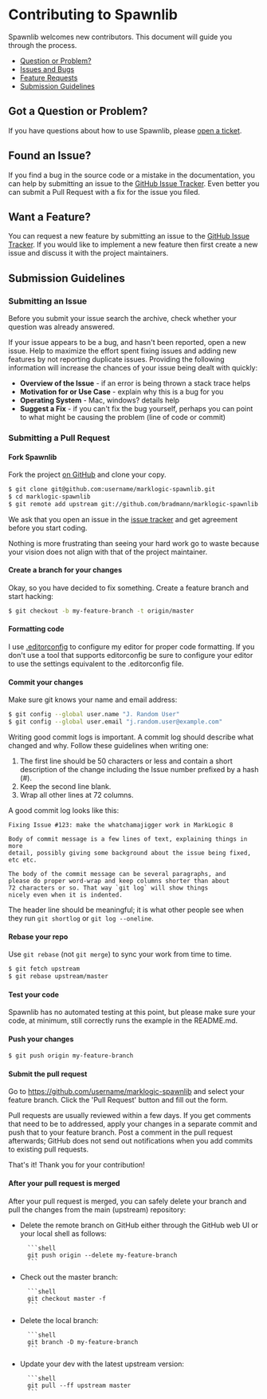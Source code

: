 # Contributing to Spawnlib

Spawnlib welcomes new contributors. This document will guide you
through the process.

 - [Question or Problem?](#question)
 - [Issues and Bugs](#issue)
 - [Feature Requests](#feature)
 - [Submission Guidelines](#submit)
 
## <a name="question"></a> Got a Question or Problem?

If you have questions about how to use Spawnlib, please [open a ticket][issue tracker].

## <a name="issue"></a> Found an Issue?
If you find a bug in the source code or a mistake in the documentation, you 
can help by submitting an issue to the [GitHub Issue Tracker][issue tracker]. 
Even better you can submit a Pull Request with a fix for the issue you filed.

## <a name="feature"></a> Want a Feature?
You can request a new feature by submitting an issue to the 
[GitHub Issue Tracker][issue tracker].  If you would like to implement a new 
feature then first create a new issue and discuss it with the project 
maintainers.

## <a name="submit"></a> Submission Guidelines

### Submitting an Issue
Before you submit your issue search the archive, check whether your question 
was already answered.

If your issue appears to be a bug, and hasn't been reported, open a new issue.
Help to maximize the effort spent fixing issues and adding new features by not 
reporting duplicate issues.  Providing the following information will increase 
the chances of your issue being dealt with quickly:

* **Overview of the Issue** - if an error is being thrown a stack trace helps
* **Motivation for or Use Case** - explain why this is a bug for you
* **Operating System** - Mac, windows? details help
* **Suggest a Fix** - if you can't fix the bug yourself, perhaps you can point 
to what might be causing the problem (line of code or commit)

### Submitting a Pull Request

#### Fork Spawnlib

Fork the project [on GitHub](https://github.com/bradmann/marklogic-spawnlib/fork) 
and clone your copy.

```sh
$ git clone git@github.com:username/marklogic-spawnlib.git
$ cd marklogic-spawnlib
$ git remote add upstream git://github.com/bradmann/marklogic-spawnlib.git
```

We ask that you open an issue in the [issue tracker][] and get agreement before 
you start coding.

Nothing is more frustrating than seeing your hard work go to waste because
your vision does not align with that of the project maintainer.


#### Create a branch for your changes

Okay, so you have decided to fix something. Create a feature branch and start 
hacking:

```sh
$ git checkout -b my-feature-branch -t origin/master
```

#### Formatting code

I use [.editorconfig][] to configure my editor for proper code formatting. 
If you don't use a tool that supports editorconfig be sure to configure your 
editor to use the settings equivalent to the .editorconfig file.

#### Commit your changes

Make sure git knows your name and email address:

```sh
$ git config --global user.name "J. Random User"
$ git config --global user.email "j.random.user@example.com"
```

Writing good commit logs is important. A commit log should describe what 
changed and why. Follow these guidelines when writing one:

1. The first line should be 50 characters or less and contain a short
	 description of the change including the Issue number prefixed by a hash (#).
2. Keep the second line blank.
3. Wrap all other lines at 72 columns.

A good commit log looks like this:

```
Fixing Issue #123: make the whatchamajigger work in MarkLogic 8

Body of commit message is a few lines of text, explaining things in more 
detail, possibly giving some background about the issue being fixed, etc etc.

The body of the commit message can be several paragraphs, and
please do proper word-wrap and keep columns shorter than about
72 characters or so. That way `git log` will show things
nicely even when it is indented.
```

The header line should be meaningful; it is what other people see when they
run `git shortlog` or `git log --oneline`.

#### Rebase your repo

Use `git rebase` (not `git merge`) to sync your work from time to time.

```sh
$ git fetch upstream
$ git rebase upstream/master
```


#### Test your code

Spawnlib has no automated testing at this point, but please make sure your 
code, at minimum, still correctly runs the example in the README.md. 


#### Push your changes

```sh
$ git push origin my-feature-branch
```

#### Submit the pull request

Go to https://github.com/username/marklogic-spawnlib and select your feature 
branch. Click the 'Pull Request' button and fill out the form.

Pull requests are usually reviewed within a few days. If you get comments that 
need to be to addressed, apply your changes in a separate commit and push that 
to your feature branch. Post a comment in the pull request afterwards; GitHub 
does not send out notifications when you add commits to existing pull requests.

That's it! Thank you for your contribution!


#### After your pull request is merged

After your pull request is merged, you can safely delete your branch and pull the changes
from the main (upstream) repository:

* Delete the remote branch on GitHub either through the GitHub web UI or your local shell as follows:

		```shell
		git push origin --delete my-feature-branch
		```

* Check out the master branch:

		```shell
		git checkout master -f
		```

* Delete the local branch:

		```shell
		git branch -D my-feature-branch
		```

* Update your dev with the latest upstream version:

		```shell
		git pull --ff upstream master
		```

[issue tracker]: https://github.com/bradmann/marklogic-spawnlib/issues
[.editorconfig]: http://editorconfig.org/

